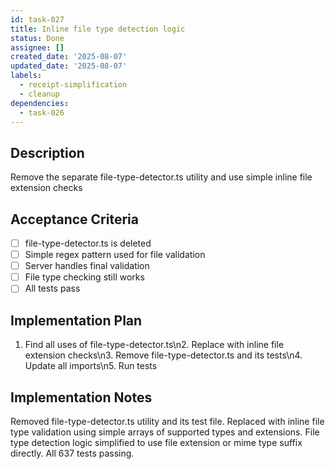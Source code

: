 ```yaml
---
id: task-027
title: Inline file type detection logic
status: Done
assignee: []
created_date: '2025-08-07'
updated_date: '2025-08-07'
labels:
  - receipt-simplification
  - cleanup
dependencies:
  - task-026
---
```


## Description

Remove the separate file-type-detector.ts utility and use simple inline file extension checks

## Acceptance Criteria

- [ ] file-type-detector.ts is deleted
- [ ] Simple regex pattern used for file validation
- [ ] Server handles final validation
- [ ] File type checking still works
- [ ] All tests pass

## Implementation Plan

1. Find all uses of file-type-detector.ts\n2. Replace with inline file extension checks\n3. Remove file-type-detector.ts and its tests\n4. Update all imports\n5. Run tests

## Implementation Notes

Removed file-type-detector.ts utility and its test file. Replaced with inline file type validation using simple arrays of supported types and extensions. File type detection logic simplified to use file extension or mime type suffix directly. All 637 tests passing.
